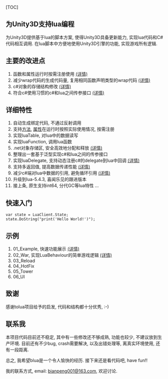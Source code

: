 ﻿[TOC]

## 为Unity3D支持lua编程
为Unity3D提供基于lua的脚本方案, 使得Unity3D具备更新能力, 实现lua代码和C#代码相互调用. 在lua脚本中方便地使用Unity3D引擎的功能, 实现游戏所有逻辑.

## 主要的改进点
1. 函数和属性运行时按需注册使用  [(详情)](docs/LazyWrap.md)
1. 减少wrap代码的生成代码量, 复用相同函数声明类型的wrap代码  [(详情)](docs/LessCode.md)
1. c#对象的存储结构修改  [(详情)](docs/ObjectCache.md)
1. 符合c#使用习惯的c#和lua之间传参接口  [(详情)](docs/LessCode.md#泛型代码)

## 详细特性
1. 自动生成绑定代码, 不通过反射调用
1. 支持[方法](docs/LazyWrap.md#注册方法), [属性](docs/LazyWrap.md#注册属性)在运行时按照实际使用情况, 按需注册
1. 实现luaTable, 对lua中的数据读写
1. 实现luaFunction, 调用lua函数
1. .net对象存储区, 安全高效地分配和释放  [(详情)](docs/ObjectCache.md)
1. 整理出一套基于泛型实现c#和lua之间的传参接口
1. 实现luaDelegate, 支持动态注册c#的delegate到lua中回调  [(详情)](docs/LuaDelegate.md)
1. 支持多返回值, 提高数据传递性能 [(详情)](docs/LessCode.md#多返回值)
1. 减少c#端对lua中数据的引用, 避免循环引用  [(详情)](docs/Cs2Lua.md)
1. 升级到lua-5.4.3, 喜闻乐见的跟进版本
1. 接上条, 原生支持int64, 分代GC等lua特性
...

## 快速入门
```CSharp
var state = LuaClient.State;
state.DoString("print('Hello World!')");
```

## 示例
1. 01_Example, 快速功能展示  [(详情)](http://aa/bb/cc)
1. 02_War, 实现LuaBehaviour的简单游戏逻辑  [(详情)](http://aa/bb/cc)
1. 03_Reload
1. 04_HotFix
1. 05_Tower
1. 06_UI


## 致谢
感谢tolua项目给予的启发, 代码和结构都十分优秀, :-)

## 联系我

本项目代码目前还不稳定, 其中有一些修改还不够成熟, 功能也较少, 不建议放到生产环境.
目前还有不少bug, crash需要解决, 以及出错处理等, 离真实环境使用, 还有一段距离.

总之, 我希望blua是一个令人愉快的经历. 接下来还是看代码吧, have fun!!

我的联系方式, email: [bianpeng001@163.com](mailto:bianpeng001@163.com), 欢迎讨论.



